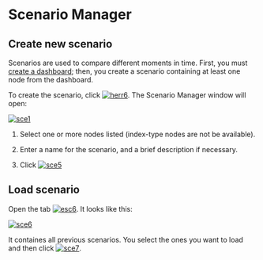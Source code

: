 # Scenario Manager
## Create new scenario
Scenarios are used to compare different moments in time. First, you must  [create a dashboard](http://www.cubeplat.com:8081/wiki/index.php/en/knowledge-base/create-new-dashboard/); then, you create a scenario containing at least one node from the dashboard.

To create the scenario, click  [![herr6](http://www.cubeplat.com:8081/wiki/wp-content/uploads/2016/03/herr6.png)](http://www.cubeplat.com:8081/wiki/wp-content/uploads/2016/03/herr6.png). The Scenario Manager window will open:

[![sce1](http://www.cubeplat.com:8081/wiki/wp-content/uploads/2016/04/sce1.png)](http://www.cubeplat.com:8081/wiki/wp-content/uploads/2016/04/sce1.png)

1. Select one or more nodes listed (index-type nodes are not be available).

2. Enter a name for the scenario, and a brief description if necessary.

3. Click [![sce5](http://www.cubeplat.com:8081/wiki/wp-content/uploads/2016/04/sce5.png)](http://www.cubeplat.com:8081/wiki/wp-content/uploads/2016/04/sce5.png)

## Load scenario

Open the tab  [![esc6](http://www.cubeplat.com:8081/wiki/wp-content/uploads/2016/04/esc6.png)](http://www.cubeplat.com:8081/wiki/wp-content/uploads/2016/04/esc6.png). It looks like this:

[![sce6](http://www.cubeplat.com:8081/wiki/wp-content/uploads/2016/04/sce6.png)](http://www.cubeplat.com:8081/wiki/wp-content/uploads/2016/04/sce6.png)

It containes all previous scenarios. You select the ones you want to load and then click  [![sce7](http://www.cubeplat.com:8081/wiki/wp-content/uploads/2016/04/sce7.png)](http://www.cubeplat.com:8081/wiki/wp-content/uploads/2016/04/sce7.png).
<!--stackedit_data:
eyJoaXN0b3J5IjpbLTE2NzA1ODA1MzksMjA2Mjc3MjA2NF19
-->